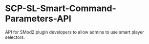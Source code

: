 # SCP-SL-Smart-Command-Parameters-API
API for SMod2 plugin developers to allow admins to use smart player selectors.
